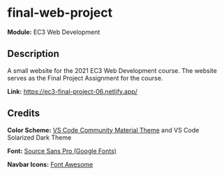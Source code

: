 # final-web-project

**Module:** EC3 Web Development

## Description

A small website for the 2021 EC3 Web Development course.
The website serves as the Final Project Assignment for the course.

**Link:** https://ec3-final-project-06.netlify.app/

## Credits

**Color Scheme:** [VS Code Community Material Theme](https://marketplace.visualstudio.com/items?itemName=Equinusocio.vsc-community-material-theme) and VS Code Solarized Dark Theme

**Font:** [Source Sans Pro (Google Fonts)](https://fonts.google.com/specimen/Source+Sans+Pro)

**Navbar Icons:** [Font Awesome](https://fontawesome.com/)

